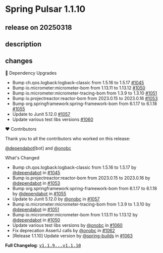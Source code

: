# Spring Pulsar 1.1.10

## release on 20250318

## description

## changes

🔨 Dependency Upgrades

* Bump ch.qos.logback:logback-classic from 1.5.16 to 1.5.17 <a href="https://github.com/spring-projects/spring-pulsar/pull/1045" data-hovercard-type="pull_request" data-hovercard-url="/spring-projects/spring-pulsar/pull/1045/hovercard">#1045</a>
* Bump io.micrometer:micrometer-bom from 1.13.11 to 1.13.12 <a href="https://github.com/spring-projects/spring-pulsar/pull/1050" data-hovercard-type="pull_request" data-hovercard-url="/spring-projects/spring-pulsar/pull/1050/hovercard">#1050</a>
* Bump io.micrometer:micrometer-tracing-bom from 1.3.9 to 1.3.10 <a href="https://github.com/spring-projects/spring-pulsar/pull/1051" data-hovercard-type="pull_request" data-hovercard-url="/spring-projects/spring-pulsar/pull/1051/hovercard">#1051</a>
* Bump io.projectreactor:reactor-bom from 2023.0.15 to 2023.0.16 <a href="https://github.com/spring-projects/spring-pulsar/pull/1053" data-hovercard-type="pull_request" data-hovercard-url="/spring-projects/spring-pulsar/pull/1053/hovercard">#1053</a>
* Bump org.springframework:spring-framework-bom from 6.1.17 to 6.1.18 <a href="https://github.com/spring-projects/spring-pulsar/pull/1055" data-hovercard-type="pull_request" data-hovercard-url="/spring-projects/spring-pulsar/pull/1055/hovercard">#1055</a>
* Update to Junit 5.12.0 <a href="https://github.com/spring-projects/spring-pulsar/pull/1057" data-hovercard-type="pull_request" data-hovercard-url="/spring-projects/spring-pulsar/pull/1057/hovercard">#1057</a>
* Update various test libs versions <a href="https://github.com/spring-projects/spring-pulsar/pull/1060" data-hovercard-type="pull_request" data-hovercard-url="/spring-projects/spring-pulsar/pull/1060/hovercard">#1060</a>

❤️ Contributors

Thank you to all the contributors who worked on this release:

<a class="user-mention notranslate" data-hovercard-type="organization" data-hovercard-url="/orgs/dependabot/hovercard" data-octo-click="hovercard-link-click" data-octo-dimensions="link_type:self" href="https://github.com/dependabot">@dependabot</a>[bot] and <a class="user-mention notranslate" data-hovercard-type="user" data-hovercard-url="/users/onobc/hovercard" data-octo-click="hovercard-link-click" data-octo-dimensions="link_type:self" href="https://github.com/onobc">@onobc</a>

What's Changed

* Bump ch.qos.logback:logback-classic from 1.5.16 to 1.5.17 by <a class="user-mention notranslate" data-hovercard-type="organization" data-hovercard-url="/orgs/dependabot/hovercard" data-octo-click="hovercard-link-click" data-octo-dimensions="link_type:self" href="https://github.com/dependabot">@dependabot</a> in <a class="issue-link js-issue-link" data-error-text="Failed to load title" data-id="2880255577" data-permission-text="Title is private" data-url="https://github.com/spring-projects/spring-pulsar/issues/1045" data-hovercard-type="pull_request" data-hovercard-url="/spring-projects/spring-pulsar/pull/1045/hovercard" href="https://github.com/spring-projects/spring-pulsar/pull/1045">#1045</a>
* Bump io.projectreactor:reactor-bom from 2023.0.15 to 2023.0.16 by <a class="user-mention notranslate" data-hovercard-type="organization" data-hovercard-url="/orgs/dependabot/hovercard" data-octo-click="hovercard-link-click" data-octo-dimensions="link_type:self" href="https://github.com/dependabot">@dependabot</a> in <a class="issue-link js-issue-link" data-error-text="Failed to load title" data-id="2912784665" data-permission-text="Title is private" data-url="https://github.com/spring-projects/spring-pulsar/issues/1053" data-hovercard-type="pull_request" data-hovercard-url="/spring-projects/spring-pulsar/pull/1053/hovercard" href="https://github.com/spring-projects/spring-pulsar/pull/1053">#1053</a>
* Bump org.springframework:spring-framework-bom from 6.1.17 to 6.1.18 by <a class="user-mention notranslate" data-hovercard-type="organization" data-hovercard-url="/orgs/dependabot/hovercard" data-octo-click="hovercard-link-click" data-octo-dimensions="link_type:self" href="https://github.com/dependabot">@dependabot</a> in <a class="issue-link js-issue-link" data-error-text="Failed to load title" data-id="2919222994" data-permission-text="Title is private" data-url="https://github.com/spring-projects/spring-pulsar/issues/1055" data-hovercard-type="pull_request" data-hovercard-url="/spring-projects/spring-pulsar/pull/1055/hovercard" href="https://github.com/spring-projects/spring-pulsar/pull/1055">#1055</a>
* Update to Junit 5.12.0 by <a class="user-mention notranslate" data-hovercard-type="user" data-hovercard-url="/users/onobc/hovercard" data-octo-click="hovercard-link-click" data-octo-dimensions="link_type:self" href="https://github.com/onobc">@onobc</a> in <a class="issue-link js-issue-link" data-error-text="Failed to load title" data-id="2920734998" data-permission-text="Title is private" data-url="https://github.com/spring-projects/spring-pulsar/issues/1057" data-hovercard-type="pull_request" data-hovercard-url="/spring-projects/spring-pulsar/pull/1057/hovercard" href="https://github.com/spring-projects/spring-pulsar/pull/1057">#1057</a>
* Bump io.micrometer:micrometer-tracing-bom from 1.3.9 to 1.3.10 by <a class="user-mention notranslate" data-hovercard-type="organization" data-hovercard-url="/orgs/dependabot/hovercard" data-octo-click="hovercard-link-click" data-octo-dimensions="link_type:self" href="https://github.com/dependabot">@dependabot</a> in <a class="issue-link js-issue-link" data-error-text="Failed to load title" data-id="2909179413" data-permission-text="Title is private" data-url="https://github.com/spring-projects/spring-pulsar/issues/1051" data-hovercard-type="pull_request" data-hovercard-url="/spring-projects/spring-pulsar/pull/1051/hovercard" href="https://github.com/spring-projects/spring-pulsar/pull/1051">#1051</a>
* Bump io.micrometer:micrometer-bom from 1.13.11 to 1.13.12 by <a class="user-mention notranslate" data-hovercard-type="organization" data-hovercard-url="/orgs/dependabot/hovercard" data-octo-click="hovercard-link-click" data-octo-dimensions="link_type:self" href="https://github.com/dependabot">@dependabot</a> in <a class="issue-link js-issue-link" data-error-text="Failed to load title" data-id="2909179146" data-permission-text="Title is private" data-url="https://github.com/spring-projects/spring-pulsar/issues/1050" data-hovercard-type="pull_request" data-hovercard-url="/spring-projects/spring-pulsar/pull/1050/hovercard" href="https://github.com/spring-projects/spring-pulsar/pull/1050">#1050</a>
* Update various test libs versions by <a class="user-mention notranslate" data-hovercard-type="user" data-hovercard-url="/users/onobc/hovercard" data-octo-click="hovercard-link-click" data-octo-dimensions="link_type:self" href="https://github.com/onobc">@onobc</a> in <a class="issue-link js-issue-link" data-error-text="Failed to load title" data-id="2923397782" data-permission-text="Title is private" data-url="https://github.com/spring-projects/spring-pulsar/issues/1060" data-hovercard-type="pull_request" data-hovercard-url="/spring-projects/spring-pulsar/pull/1060/hovercard" href="https://github.com/spring-projects/spring-pulsar/pull/1060">#1060</a>
* Fix deprecation AssertJ calls by <a class="user-mention notranslate" data-hovercard-type="user" data-hovercard-url="/users/onobc/hovercard" data-octo-click="hovercard-link-click" data-octo-dimensions="link_type:self" href="https://github.com/onobc">@onobc</a> in <a class="issue-link js-issue-link" data-error-text="Failed to load title" data-id="2923589541" data-permission-text="Title is private" data-url="https://github.com/spring-projects/spring-pulsar/issues/1062" data-hovercard-type="pull_request" data-hovercard-url="/spring-projects/spring-pulsar/pull/1062/hovercard" href="https://github.com/spring-projects/spring-pulsar/pull/1062">#1062</a>
* [Release 1.1.10] Update version by <a class="user-mention notranslate" data-hovercard-type="user" data-hovercard-url="/users/spring-builds/hovercard" data-octo-click="hovercard-link-click" data-octo-dimensions="link_type:self" href="https://github.com/spring-builds">@spring-builds</a> in <a class="issue-link js-issue-link" data-error-text="Failed to load title" data-id="2923725836" data-permission-text="Title is private" data-url="https://github.com/spring-projects/spring-pulsar/issues/1063" data-hovercard-type="pull_request" data-hovercard-url="/spring-projects/spring-pulsar/pull/1063/hovercard" href="https://github.com/spring-projects/spring-pulsar/pull/1063">#1063</a>

<strong>Full Changelog</strong>: <a class="commit-link" href="https://github.com/spring-projects/spring-pulsar/compare/v1.1.9...v1.1.10"><tt>v1.1.9...v1.1.10</tt></a>

